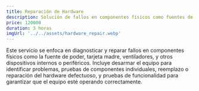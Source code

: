 ```yaml
---
title: Reparación de Hardware
description: Solución de fallos en componentes físicos como fuentes de poder, tarjetas madre, y otros dispositivos periféricos.
price: 120000
duration: 3 horas
imgUrl: '../../assets/hardware_repair.webp'
---
```


Este servicio se enfoca en diagnosticar y reparar fallos en componentes físicos como la fuente de poder, tarjeta madre, ventiladores, y otros dispositivos internos o periféricos. Incluye desarmar el equipo para identificar problemas, pruebas de componentes individuales, reemplazo o reparación del hardware defectuoso, y pruebas de funcionalidad para garantizar que el equipo esté operando correctamente.
